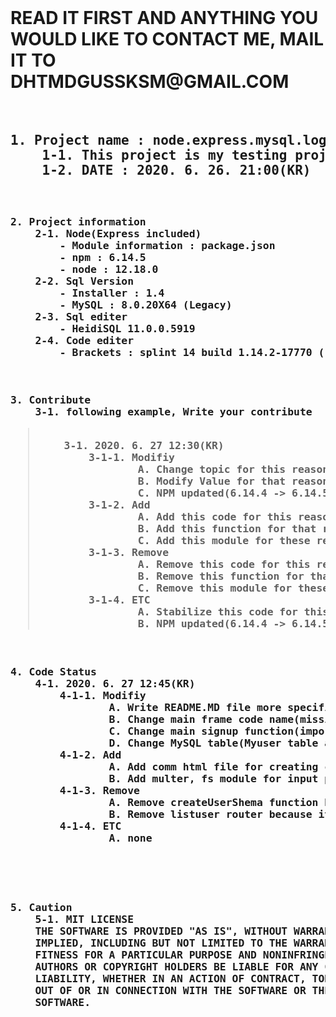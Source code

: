 <!doctype>
<html><body>
<br>
<h1>
READ IT FIRST AND ANYTHING YOU WOULD LIKE TO CONTACT ME, MAIL IT TO DHTMDGUSSKSM@GMAIL.COM
</h1>
<br>
<h2><pre>
1. Project name : node.express.mysql.loginadduser
    1-1. This project is my testing project for connect with node, express, and mysql
    1-2. DATE : 2020. 6. 26. 21:00(KR)
</pre></h2>
<br>
<h3><pre>
2. Project information
    2-1. Node(Express included)
        - Module information : package.json
        - npm : 6.14.5
        - node : 12.18.0
    2-2. Sql Version
        - Installer : 1.4
        - MySQL : 8.0.20X64 (Legacy)
    2-3. Sql editer
        - HeidiSQL 11.0.0.5919
    2-4. Code editer
        - Brackets : splint 14 build 1.14.2-17770 (release-1.14.2 f71f00acc) 
</pre></h3>
<br>
<h3><pre>
3. Contribute
    3-1. following example, Write your contribute 
<blockquote>
    3-1. 2020. 6. 27 12:30(KR)
        3-1-1. Modifiy
                A. Change topic for this reason
                B. Modify Value for that reason
                C. NPM updated(6.14.4 -> 6.14.5)
        3-1-2. Add
                A. Add this code for this reason
                B. Add this function for that reason
                C. Add this module for these reason
        3-1-3. Remove
                A. Remove this code for this reason
                B. Remove this function for that reason
                C. Remove this module for these reason
        3-1-4. ETC
                A. Stabilize this code for this reason, it came this result
                B. NPM updated(6.14.4 -> 6.14.5)
</blockquote>
</pre></h3>
<h3><pre>
4. Code Status
    4-1. 2020. 6. 27 12:45(KR)
        4-1-1. Modifiy
                A. Write README.MD file more specifically for use this code more easily
                B. Change main frame code name(mission.js -> main.js)
                C. Change main signup function(import photo file)
                D. Change MySQL table(Myuser table and 6 column check it out)
        4-1-2. Add
                A. Add comm html file for creating community(next time gonna be add more function and event there)
                B. Add multer, fs module for input photo file
        4-1-3. Remove
                A. Remove createUserShema function because we dont use it(cause we have Mysql and pool module)
                B. Remove listuser router because it is not nessary for normal user
        4-1-4. ETC
                A. none

</pre></h3>
<br>
<h3><pre>
5. Caution
    5-1. MIT LICENSE
    THE SOFTWARE IS PROVIDED "AS IS", WITHOUT WARRANTY OF ANY KIND, EXPRESS OR
    IMPLIED, INCLUDING BUT NOT LIMITED TO THE WARRANTIES OF MERCHANTABILITY,
    FITNESS FOR A PARTICULAR PURPOSE AND NONINFRINGEMENT. IN NO EVENT SHALL THE
    AUTHORS OR COPYRIGHT HOLDERS BE LIABLE FOR ANY CLAIM, DAMAGES OR OTHER
    LIABILITY, WHETHER IN AN ACTION OF CONTRACT, TORT OR OTHERWISE, ARISING FROM,
    OUT OF OR IN CONNECTION WITH THE SOFTWARE OR THE USE OR OTHER DEALINGS IN THE
    SOFTWARE.
</pre></h3>
</body></html>